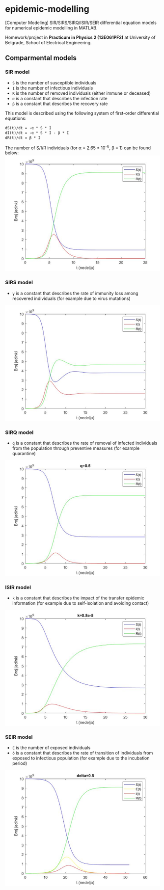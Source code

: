 # epidemic-modelling
[Computer Modeling] SIR/SIRS/SIRQ/ISIR/SEIR differential equation models for numerical epidemic modelling in MATLAB.

Homework/project in **Practicum in Physics 2 (13E061PF2)** at University of Belgrade, School of Electrical Engineering.

## Comparmental models

### SIR model

- `S` is the number of susceptible individuals
- `I` is the number of infectious individuals
- `R` is the number of removed individuals (either immune or deceased)
- `α` is a constant that describes the infection rate
- `β` is a constant that describes the recovery rate

This model is described using the following system of first-order differential equations:
```
dS(t)/dt = -α * S * I
dI(t)/dt = -α * S * I - β * I
dR(t)/dt = β * I
```

The number of S/I/R individuals (for α = 2.65 * 10<sup>-6</sup>, β = 1) can be found below:
![image info](Charts/1.jpg)

### SIRS model

- `γ` is a constant that describes the rate of immunity loss among recovered individuals (for example due to virus mutations)

![image info](Charts/4.jpg)

### SIRQ model

- `q` is a constant that describes the rate of removal of infected individuals from the population
through preventive measures (for example quarantine)


![image info](Charts/5_2.jpg)

### ISIR model

- `k` is a constant that describes the impact of the transfer epidemic information (for example due to self-isolation and avoiding contact)

![image info](Charts/6_2.jpg)

### SEIR model

- `E` is the number of exposed individuals
- `δ` is a constant that describes the rate of transition of individuals from exposed to infectious population (for example due to the incubation period)

![image info](Charts/7_2.jpg)
